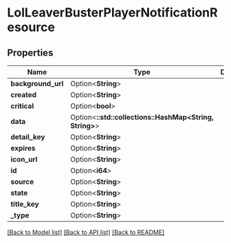 # LolLeaverBusterPlayerNotificationResource

## Properties

Name | Type | Description | Notes
------------ | ------------- | ------------- | -------------
**background_url** | Option<**String**> |  | [optional]
**created** | Option<**String**> |  | [optional]
**critical** | Option<**bool**> |  | [optional]
**data** | Option<**::std::collections::HashMap<String, String>**> |  | [optional]
**detail_key** | Option<**String**> |  | [optional]
**expires** | Option<**String**> |  | [optional]
**icon_url** | Option<**String**> |  | [optional]
**id** | Option<**i64**> |  | [optional]
**source** | Option<**String**> |  | [optional]
**state** | Option<**String**> |  | [optional]
**title_key** | Option<**String**> |  | [optional]
**_type** | Option<**String**> |  | [optional]

[[Back to Model list]](../README.md#documentation-for-models) [[Back to API list]](../README.md#documentation-for-api-endpoints) [[Back to README]](../README.md)


